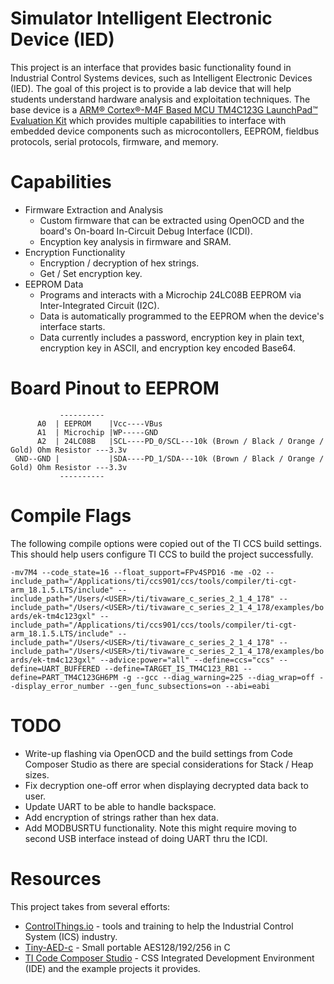 # Simulator Intelligent Electronic Device (IED)
This project is an interface that provides basic functionality found in Industrial Control Systems devices, such as Intelligent Electronic Devices (IED). The goal of this project is to provide a lab device that will help students understand hardware analysis and exploitation techniques. The base device is a [ARM® Cortex®-M4F Based MCU TM4C123G LaunchPad™ Evaluation Kit](http://www.ti.com/tool/EK-TM4C123GXL) which provides multiple capabilities to interface with embedded device components such as microcontollers, EEPROM, fieldbus protocols, serial protocols, firmware, and memory.

# Capabilities

* Firmware Extraction and Analysis
  * Custom firmware that can be extracted using OpenOCD and the board's On-board In-Circuit Debug Interface (ICDI).
  * Encyption key analysis in firmware and SRAM.
* Encryption Functionality
  * Encryption / decryption of hex strings.
  * Get / Set encryption key.
* EEPROM Data
  * Programs and interacts with a Microchip 24LC08B EEPROM via Inter-Integrated Circuit (I2C).
  * Data is automatically programmed to the EEPROM when the device's interface starts.
  * Data currently includes a password, encryption key in plain text, encryption key in ASCII, and encryption key encoded Base64.

# Board Pinout to EEPROM
```
           ----------
      A0  | EEPROM    |Vcc----VBus
      A1  | Microchip |WP-----GND
      A2  | 24LC08B   |SCL----PD_0/SCL---10k (Brown / Black / Orange / Gold) Ohm Resistor ---3.3v
 GND--GND |           |SDA----PD_1/SDA---10k (Brown / Black / Orange / Gold) Ohm Resistor ---3.3v
           ----------
```

# Compile Flags

The following compile options were copied out of the TI CCS build settings. This should help users configure TI CCS to build the project successfully.

`
-mv7M4 --code_state=16 --float_support=FPv4SPD16 -me -O2 --include_path="/Applications/ti/ccs901/ccs/tools/compiler/ti-cgt-arm_18.1.5.LTS/include" --include_path="/Users/<USER>/ti/tivaware_c_series_2_1_4_178" --include_path="/Users/<USER>/ti/tivaware_c_series_2_1_4_178/examples/boards/ek-tm4c123gxl" --include_path="/Applications/ti/ccs901/ccs/tools/compiler/ti-cgt-arm_18.1.5.LTS/include" --include_path="/Users/<USER>/ti/tivaware_c_series_2_1_4_178" --include_path="/Users/<USER>/ti/tivaware_c_series_2_1_4_178/examples/boards/ek-tm4c123gxl" --advice:power="all" --define=ccs="ccs" --define=UART_BUFFERED --define=TARGET_IS_TM4C123_RB1 --define=PART_TM4C123GH6PM -g --gcc --diag_warning=225 --diag_wrap=off --display_error_number --gen_func_subsections=on --abi=eabi
`

# TODO

* Write-up flashing via OpenOCD and the build settings from Code Composer Studio as there are special considerations for Stack / Heap sizes.
* Fix decryption one-off error when displaying decrypted data back to user.
* Update UART to be able to handle backspace.
* Add encryption of strings rather than hex data.
* Add MODBUSRTU functionality. Note this might require moving to second USB interface instead of doing UART thru the ICDI.

# Resources
This project takes from several efforts:

* [ControlThings.io](https://www.controlthings.io) - tools and training to help the Industrial Control System (ICS) industry.
* [Tiny-AED-c](https://github.com/kokke/tiny-AES-c) - Small portable AES128/192/256 in C
* [TI Code Composer Studio](http://www.ti.com/tool/CCSTUDIO) - CSS Integrated Development Environment (IDE) and the example projects it provides.
